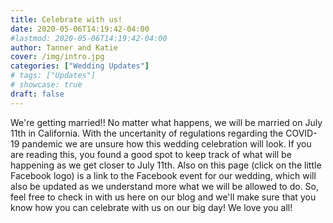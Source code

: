 ```yaml
---
title: Celebrate with us!
date: 2020-05-06T14:19:42-04:00
#lastmod: 2020-05-06T14:19:42-04:00
author: Tanner and Katie
cover: /img/intro.jpg
categories: ["Wedding Updates"]
# tags: ["Updates"]
# showcase: true
draft: false
---
```


We're getting married!! No matter what happens, we will be married on July 11th in California. With the uncertanity of regulations regarding the COVID-19 pandemic we are unsure how this wedding celebration will look. If you are reading this, you found a good spot to keep track of what will be happening as we get closer to July 11th. Also on this page (click on the little Facebook logo) is a link to the Facebook event for our wedding, which will also be updated as we understand more what we will be allowed to do. So, feel free to check in with us here on our blog and we'll make sure that you know how you can celebrate with us on our big day! We love you all!